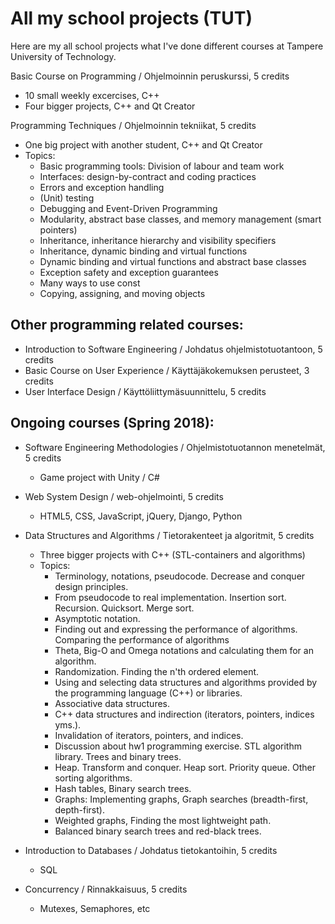 # All my school projects (TUT)

Here are my all school projects what I've done different courses at Tampere University of Technology.

Basic Course on Programming / Ohjelmoinnin peruskurssi, 5 credits
- 10 small weekly excercises, C++
- Four bigger projects, C++ and Qt Creator

Programming Techniques / Ohjelmoinnin tekniikat, 5 credits
- One big project with another student, C++ and Qt Creator
- Topics:
  - Basic programming tools: Division of labour and team work
  - Interfaces: design-by-contract and coding practices
  - Errors and exception handling
  - (Unit) testing
  - Debugging and Event-Driven Programming
  - Modularity, abstract base classes, and memory management (smart pointers)
  - Inheritance, inheritance hierarchy and visibility specifiers
  - Inheritance, dynamic binding and virtual functions
  - Dynamic binding and virtual functions and abstract base classes
  - Exception safety and exception guarantees
  - Many ways to use const
  - Copying, assigning, and moving objects


## Other programming related courses:
- Introduction to Software Engineering / Johdatus ohjelmistotuotantoon, 5 credits
- Basic Course on User Experience / Käyttäjäkokemuksen perusteet, 3 credits
- User Interface Design / Käyttöliittymäsuunnittelu, 5 credits


## Ongoing courses (Spring 2018):
- Software Engineering Methodologies / Ohjelmistotuotannon menetelmät, 5 credits
  - Game project with Unity / C#
- Web System Design / web-ohjelmointi, 5 credits
  - HTML5, CSS, JavaScript, jQuery, Django, Python
- Data Structures and Algorithms / Tietorakenteet ja algoritmit, 5 credits
  - Three bigger projects with C++ (STL-containers and algorithms)
  - Topics:
    - Terminology, notations, pseudocode. Decrease and conquer design principles.
    - From pseudocode to real implementation. Insertion sort. Recursion. Quicksort. Merge sort.
    - Asymptotic notation.
    - Finding out and expressing the performance of algorithms. Comparing the performance of algorithms
    - Theta, Big-O and Omega notations and calculating them for an algorithm.
    - Randomization. Finding the n'th ordered element.
    - Using and selecting data structures and algorithms provided by the programming language (C++) or libraries.
    - Associative data structures.
    - C++ data structures and indirection (iterators, pointers, indices yms.).
    - Invalidation of iterators, pointers, and indices.
    - Discussion about hw1 programming exercise. STL algorithm library. Trees and binary trees.
    - Heap. Transform and conquer. Heap sort. Priority queue. Other sorting algorithms.
    - Hash tables, Binary search trees.
    - Graphs: Implementing graphs, Graph searches (breadth-first, depth-first).
    - Weighted graphs, Finding the most lightweight path.
    - Balanced binary search trees and red-black trees.

- Introduction to Databases / Johdatus tietokantoihin, 5 credits
  - SQL
- Concurrency / Rinnakkaisuus, 5 credits
  - Mutexes, Semaphores, etc
